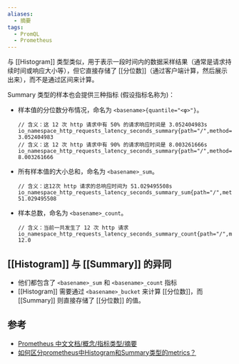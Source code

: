 ```yaml
---
aliases:
  - 摘要
tags:
  - PromQL
  - Prometheus
---
```

与 [[Histogram]] 类型类似，用于表示一段时间内的数据采样结果（通常是请求持续时间或响应大小等），但它直接存储了 [[分位数]]（通过客户端计算，然后展示出来），而不是通过区间来计算。

Summary 类型的样本也会提供三种指标 (假设指标名称为)：
- 样本值的分位数分布情况，命名为 `<basename>{quantile="<φ>"}`。
  ```promql
  // 含义：这 12 次 http 请求中有 50% 的请求响应时间是 3.052404983s
  io_namespace_http_requests_latency_seconds_summary{path="/",method="GET",code="200",quantile="0.5",} 3.052404983
  // 含义：这 12 次 http 请求中有 90% 的请求响应时间是 8.003261666s
  io_namespace_http_requests_latency_seconds_summary{path="/",method="GET",code="200",quantile="0.9",} 8.003261666
  ```
- 所有样本值的大小总和，命名为 `<basename>_sum`。
  ```promql
  // 含义：这12次 http 请求的总响应时间为 51.029495508s
  io_namespace_http_requests_latency_seconds_summary_sum{path="/",method="GET",code="200",} 51.029495508
  ```
- 样本总数，命名为 `<basename>_count`。
  ```
  // 含义：当前一共发生了 12 次 http 请求
  io_namespace_http_requests_latency_seconds_summary_count{path="/",method="GET",code="200",} 12.0
  ```

## [[Histogram]] 与 [[Summary]] 的异同

- 他们都包含了 `<basename>_sum` 和 `<basename>_count` 指标
- [[Histogram]] 需要通过 `<basename>_bucket` 来计算 [[分位数]]，而 [[Summary]] 则直接存储了 [[分位数]] 的值。

## 参考

- [Prometheus 中文文档/概念/指标类型/摘要](https://prometheus.fuckcloudnative.io/di-er-zhang-gai-nian/metric_types#summary-zhai-yao)
- [如何区分prometheus中Histogram和Summary类型的metrics？](https://www.cnblogs.com/aguncn/p/9920545.html)
